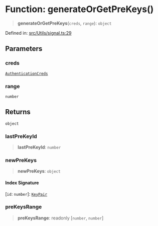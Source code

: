 # Function: generateOrGetPreKeys()

> **generateOrGetPreKeys**(`creds`, `range`): `object`

Defined in: [src/Utils/signal.ts:29](https://github.com/Fokusdotid/Baileys/blob/d7495b24bcd136e35724329fba661cfcc0bc8eed/src/Utils/signal.ts#L29)

## Parameters

### creds

[`AuthenticationCreds`](../type-aliases/AuthenticationCreds.md)

### range

`number`

## Returns

`object`

### lastPreKeyId

> **lastPreKeyId**: `number`

### newPreKeys

> **newPreKeys**: `object`

#### Index Signature

\[`id`: `number`\]: [`KeyPair`](../type-aliases/KeyPair.md)

### preKeysRange

> **preKeysRange**: readonly \[`number`, `number`\]
